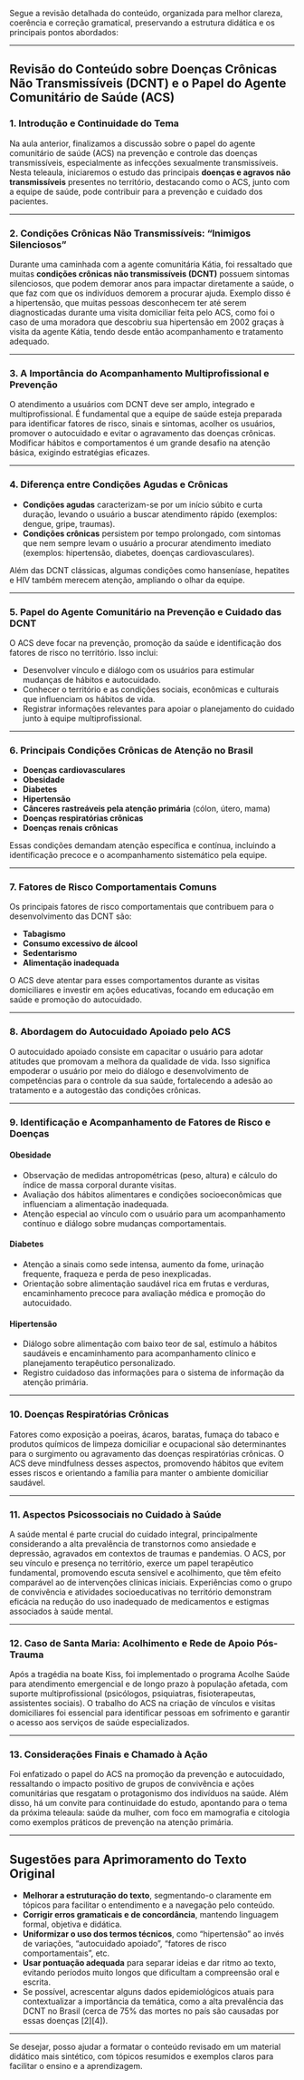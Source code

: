 Segue a revisão detalhada do conteúdo, organizada para melhor clareza, coerência e correção gramatical, preservando a estrutura didática e os principais pontos abordados:

---

## Revisão do Conteúdo sobre Doenças Crônicas Não Transmissíveis (DCNT) e o Papel do Agente Comunitário de Saúde (ACS)

### 1. Introdução e Continuidade do Tema

Na aula anterior, finalizamos a discussão sobre o papel do agente comunitário de saúde (ACS) na prevenção e controle das doenças transmissíveis, especialmente as infecções sexualmente transmissíveis. Nesta teleaula, iniciaremos o estudo das principais **doenças e agravos não transmissíveis** presentes no território, destacando como o ACS, junto com a equipe de saúde, pode contribuir para a prevenção e cuidado dos pacientes.

---

### 2. Condições Crônicas Não Transmissíveis: “Inimigos Silenciosos”

Durante uma caminhada com a agente comunitária Kátia, foi ressaltado que muitas **condições crônicas não transmissíveis (DCNT)** possuem sintomas silenciosos, que podem demorar anos para impactar diretamente a saúde, o que faz com que os indivíduos demorem a procurar ajuda. Exemplo disso é a hipertensão, que muitas pessoas desconhecem ter até serem diagnosticadas durante uma visita domiciliar feita pelo ACS, como foi o caso de uma moradora que descobriu sua hipertensão em 2002 graças à visita da agente Kátia, tendo desde então acompanhamento e tratamento adequado.

---

### 3. A Importância do Acompanhamento Multiprofissional e Prevenção

O atendimento a usuários com DCNT deve ser amplo, integrado e multiprofissional. É fundamental que a equipe de saúde esteja preparada para identificar fatores de risco, sinais e sintomas, acolher os usuários, promover o autocuidado e evitar o agravamento das doenças crônicas. Modificar hábitos e comportamentos é um grande desafio na atenção básica, exigindo estratégias eficazes.

---

### 4. Diferença entre Condições Agudas e Crônicas

- **Condições agudas** caracterizam-se por um início súbito e curta duração, levando o usuário a buscar atendimento rápido (exemplos: dengue, gripe, traumas).  
- **Condições crônicas** persistem por tempo prolongado, com sintomas que nem sempre levam o usuário a procurar atendimento imediato (exemplos: hipertensão, diabetes, doenças cardiovasculares).

Além das DCNT clássicas, algumas condições como hanseníase, hepatites e HIV também merecem atenção, ampliando o olhar da equipe.

---

### 5. Papel do Agente Comunitário na Prevenção e Cuidado das DCNT

O ACS deve focar na prevenção, promoção da saúde e identificação dos fatores de risco no território. Isso inclui:

- Desenvolver vínculo e diálogo com os usuários para estimular mudanças de hábitos e autocuidado.  
- Conhecer o território e as condições sociais, econômicas e culturais que influenciam os hábitos de vida.  
- Registrar informações relevantes para apoiar o planejamento do cuidado junto à equipe multiprofissional.

---

### 6. Principais Condições Crônicas de Atenção no Brasil

- **Doenças cardiovasculares**  
- **Obesidade**  
- **Diabetes**  
- **Hipertensão**  
- **Cânceres rastreáveis pela atenção primária** (cólon, útero, mama)  
- **Doenças respiratórias crônicas**  
- **Doenças renais crônicas**

Essas condições demandam atenção específica e contínua, incluindo a identificação precoce e o acompanhamento sistemático pela equipe.

---

### 7. Fatores de Risco Comportamentais Comuns

Os principais fatores de risco comportamentais que contribuem para o desenvolvimento das DCNT são:

- **Tabagismo**  
- **Consumo excessivo de álcool**  
- **Sedentarismo**  
- **Alimentação inadequada**

O ACS deve atentar para esses comportamentos durante as visitas domiciliares e investir em ações educativas, focando em educação em saúde e promoção do autocuidado.

---

### 8. Abordagem do Autocuidado Apoiado pelo ACS

O autocuidado apoiado consiste em capacitar o usuário para adotar atitudes que promovam a melhora da qualidade de vida. Isso significa empoderar o usuário por meio do diálogo e desenvolvimento de competências para o controle da sua saúde, fortalecendo a adesão ao tratamento e a autogestão das condições crônicas.

---

### 9. Identificação e Acompanhamento de Fatores de Risco e Doenças

#### Obesidade
- Observação de medidas antropométricas (peso, altura) e cálculo do índice de massa corporal durante visitas.  
- Avaliação dos hábitos alimentares e condições socioeconômicas que influenciam a alimentação inadequada.  
- Atenção especial ao vínculo com o usuário para um acompanhamento contínuo e diálogo sobre mudanças comportamentais.

#### Diabetes
- Atenção a sinais como sede intensa, aumento da fome, urinação frequente, fraqueza e perda de peso inexplicadas.  
- Orientação sobre alimentação saudável rica em frutas e verduras, encaminhamento precoce para avaliação médica e promoção do autocuidado.

#### Hipertensão
- Diálogo sobre alimentação com baixo teor de sal, estímulo a hábitos saudáveis e encaminhamento para acompanhamento clínico e planejamento terapêutico personalizado.  
- Registro cuidadoso das informações para o sistema de informação da atenção primária.

---

### 10. Doenças Respiratórias Crônicas

Fatores como exposição a poeiras, ácaros, baratas, fumaça do tabaco e produtos químicos de limpeza domiciliar e ocupacional são determinantes para o surgimento ou agravamento das doenças respiratórias crônicas. O ACS deve mindfulness desses aspectos, promovendo hábitos que evitem esses riscos e orientando a família para manter o ambiente domiciliar saudável.

---

### 11. Aspectos Psicossociais no Cuidado à Saúde

A saúde mental é parte crucial do cuidado integral, principalmente considerando a alta prevalência de transtornos como ansiedade e depressão, agravados em contextos de traumas e pandemias. O ACS, por seu vínculo e presença no território, exerce um papel terapêutico fundamental, promovendo escuta sensível e acolhimento, que têm efeito comparável ao de intervenções clínicas iniciais. Experiências como o grupo de convivência e atividades socioeducativas no território demonstram eficácia na redução do uso inadequado de medicamentos e estigmas associados à saúde mental.

---

### 12. Caso de Santa Maria: Acolhimento e Rede de Apoio Pós-Trauma

Após a tragédia na boate Kiss, foi implementado o programa Acolhe Saúde para atendimento emergencial e de longo prazo à população afetada, com suporte multiprofissional (psicólogos, psiquiatras, fisioterapeutas, assistentes sociais). O trabalho do ACS na criação de vínculos e visitas domiciliares foi essencial para identificar pessoas em sofrimento e garantir o acesso aos serviços de saúde especializados.

---

### 13. Considerações Finais e Chamado à Ação

Foi enfatizado o papel do ACS na promoção da prevenção e autocuidado, ressaltando o impacto positivo de grupos de convivência e ações comunitárias que resgatam o protagonismo dos indivíduos na saúde. Além disso, há um convite para continuidade do estudo, apontando para o tema da próxima teleaula: saúde da mulher, com foco em mamografia e citologia como exemplos práticos de prevenção na atenção primária.

---

## Sugestões para Aprimoramento do Texto Original

- **Melhorar a estruturação do texto**, segmentando-o claramente em tópicos para facilitar o entendimento e a navegação pelo conteúdo.  
- **Corrigir erros gramaticais e de concordância**, mantendo linguagem formal, objetiva e didática.  
- **Uniformizar o uso dos termos técnicos**, como “hipertensão” ao invés de variações, “autocuidado apoiado”, “fatores de risco comportamentais”, etc.  
- **Usar pontuação adequada** para separar ideias e dar ritmo ao texto, evitando períodos muito longos que dificultam a compreensão oral e escrita.  
- Se possível, acrescentar alguns dados epidemiológicos atuais para contextualizar a importância da temática, como a alta prevalência das DCNT no Brasil (cerca de 75% das mortes no país são causadas por essas doenças [2][4]).

---

Se desejar, posso ajudar a formatar o conteúdo revisado em um material didático mais sintético, com tópicos resumidos e exemplos claros para facilitar o ensino e a aprendizagem.